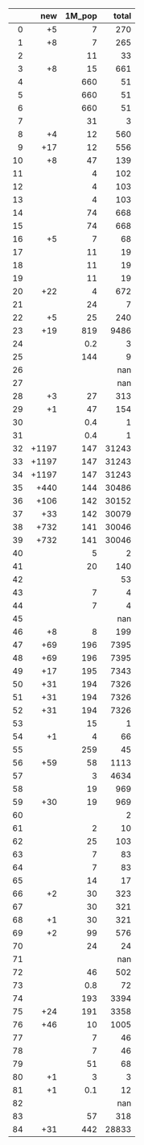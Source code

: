 |    |   new |   1M_pop |   total |
|---:|------:|---------:|--------:|
|  0 |    +5 |      7   |     270 |
|  1 |    +8 |      7   |     265 |
|  2 |       |     11   |      33 |
|  3 |    +8 |     15   |     661 |
|  4 |       |    660   |      51 |
|  5 |       |    660   |      51 |
|  6 |       |    660   |      51 |
|  7 |       |     31   |       3 |
|  8 |    +4 |     12   |     560 |
|  9 |   +17 |     12   |     556 |
| 10 |    +8 |     47   |     139 |
| 11 |       |      4   |     102 |
| 12 |       |      4   |     103 |
| 13 |       |      4   |     103 |
| 14 |       |     74   |     668 |
| 15 |       |     74   |     668 |
| 16 |    +5 |      7   |      68 |
| 17 |       |     11   |      19 |
| 18 |       |     11   |      19 |
| 19 |       |     11   |      19 |
| 20 |   +22 |      4   |     672 |
| 21 |       |     24   |       7 |
| 22 |    +5 |     25   |     240 |
| 23 |   +19 |    819   |    9486 |
| 24 |       |      0.2 |       3 |
| 25 |       |    144   |       9 |
| 26 |       |          |     nan |
| 27 |       |          |     nan |
| 28 |    +3 |     27   |     313 |
| 29 |    +1 |     47   |     154 |
| 30 |       |      0.4 |       1 |
| 31 |       |      0.4 |       1 |
| 32 | +1197 |    147   |   31243 |
| 33 | +1197 |    147   |   31243 |
| 34 | +1197 |    147   |   31243 |
| 35 |  +440 |    144   |   30486 |
| 36 |  +106 |    142   |   30152 |
| 37 |   +33 |    142   |   30079 |
| 38 |  +732 |    141   |   30046 |
| 39 |  +732 |    141   |   30046 |
| 40 |       |      5   |       2 |
| 41 |       |     20   |     140 |
| 42 |       |          |      53 |
| 43 |       |      7   |       4 |
| 44 |       |      7   |       4 |
| 45 |       |          |     nan |
| 46 |    +8 |      8   |     199 |
| 47 |   +69 |    196   |    7395 |
| 48 |   +69 |    196   |    7395 |
| 49 |   +17 |    195   |    7343 |
| 50 |   +31 |    194   |    7326 |
| 51 |   +31 |    194   |    7326 |
| 52 |   +31 |    194   |    7326 |
| 53 |       |     15   |       1 |
| 54 |    +1 |      4   |      66 |
| 55 |       |    259   |      45 |
| 56 |   +59 |     58   |    1113 |
| 57 |       |      3   |    4634 |
| 58 |       |     19   |     969 |
| 59 |   +30 |     19   |     969 |
| 60 |       |          |       2 |
| 61 |       |      2   |      10 |
| 62 |       |     25   |     103 |
| 63 |       |      7   |      83 |
| 64 |       |      7   |      83 |
| 65 |       |     14   |      17 |
| 66 |    +2 |     30   |     323 |
| 67 |       |     30   |     321 |
| 68 |    +1 |     30   |     321 |
| 69 |    +2 |     99   |     576 |
| 70 |       |     24   |      24 |
| 71 |       |          |     nan |
| 72 |       |     46   |     502 |
| 73 |       |      0.8 |      72 |
| 74 |       |    193   |    3394 |
| 75 |   +24 |    191   |    3358 |
| 76 |   +46 |     10   |    1005 |
| 77 |       |      7   |      46 |
| 78 |       |      7   |      46 |
| 79 |       |     51   |      68 |
| 80 |    +1 |      3   |       3 |
| 81 |    +1 |      0.1 |      12 |
| 82 |       |          |     nan |
| 83 |       |     57   |     318 |
| 84 |   +31 |    442   |   28833 |
